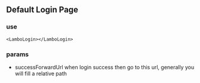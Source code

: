 ## Default Login Page

### use

``
<LamboLogin></LamboLogin>
``

### params

- successForwardUrl 
when login success then go to this url, generally you will fill a relative path